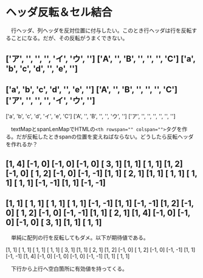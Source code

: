 # ヘッダ反転＆セル結合

　行ヘッダ、列ヘッダを反対位置に付与したい。このとき行ヘッダは行を反転することになる。だが、その反転がうまくできない。

['ア', '',  '',  '',  'イ', 'ウ', '']
['A',  '',  'B', '',  '',   '',   'C']
['a',  'b', 'c', 'd', '',   'e',  '']
-----------------
['a',  'b', 'c', 'd', '',   'e',  '']
['A',  '',  'B', '',  '',   '',   'C']
['ア', '',  '',  '',  'イ', 'ウ', '']
-----------------
['a',  'b', 'c', 'd', 'イ', 'e',  'C']
['A',  '',  'B', '',  '',   'ウ', '']
['ア', '',  '',  '',  '',   '',   '']

　textMapとspanLenMapでHTMLの`<th rowspan="" colspan="">`タグを作る。だが反転したときspanの位置を変えねばならない。どうしたら反転ヘッダを作れるか？


[1, 4] [-1, 0] [-1, 0] [-1, 0] [ 3,  1] [1, 1] [ 1,  1]
[1, 2] [-1, 0] [ 1, 2] [-1, 0] [-1, -1] [1, 1] [ 2,  1]
[1, 1] [ 1, 1] [ 1, 1] [ 1, 1] [-1, -1] [1, 1] [-1, -1]
-----------------
[1, 1] [ 1, 1] [ 1, 1] [ 1, 1] [-1, -1] [1, 1] [-1, -1]
[1, 2] [-1, 0] [ 1, 2] [-1, 0] [-1, -1] [1, 1] [ 2,  1]
[1, 4] [-1, 0] [-1, 0] [-1, 0] [ 3,  1] [1, 1] [ 1,  1]
-----------------

　単純に配列の行を反転してもダメ。以下が期待値である。

[1, 1] [ 1, 1] [ 1, 1] [ 1, 1] [ 3,  1] [1, 1] [ 2,  1]
[1, 2] [-1, 0] [ 1, 2] [-1, 0] [-1, -1] [1, 1] [-1, -1]
[1, 4] [-1, 0] [-1, 0] [-1, 0] [-1, -1] [1, 1] [ 1,  1]

　下行から上行へ空白箇所に有効値を持ってくる。

